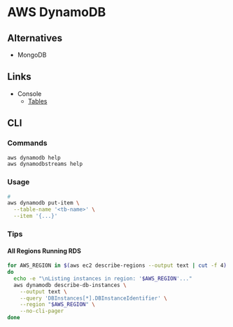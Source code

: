 # AWS DynamoDB

## Alternatives

- MongoDB

## Links

- Console
  - [Tables](https://us-east-1.console.aws.amazon.com/dynamodbv2/home?region=us-east-1#tables)

## CLI

### Commands

```sh
aws dynamodb help
aws dynamodbstreams help
```

### Usage

```sh
#
aws dynamodb put-item \
  --table-name '<tb-name>' \
  --item '{...}'
```

### Tips

#### All Regions Running RDS

```sh
for AWS_REGION in $(aws ec2 describe-regions --output text | cut -f 4)
do
  echo -e "\nListing instances in region: '$AWS_REGION'..."
  aws dynamodb describe-db-instances \
    --output text \
    --query 'DBInstances[*].DBInstanceIdentifier' \
    --region "$AWS_REGION" \
    --no-cli-pager
done
```

